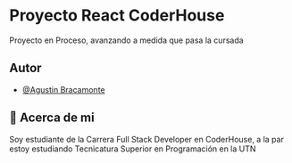 
# Proyecto React CoderHouse

Proyecto en Proceso, avanzando a medida que pasa la cursada


## Autor

- [@Agustin Bracamonte](https://github.com/AgustinSuit)


## 🚀 Acerca de mi
Soy estudiante de la Carrera Full Stack Developer en CoderHouse, a la par estoy estudiando Tecnicatura Superior en Programación en la UTN 